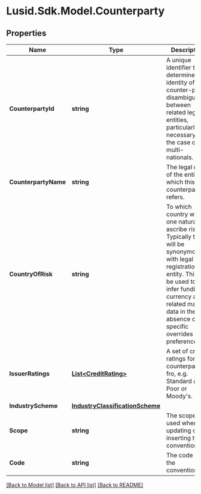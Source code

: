 
# Lusid.Sdk.Model.Counterparty

## Properties

Name | Type | Description | Notes
------------ | ------------- | ------------- | -------------
**CounterpartyId** | **string** | A unique identifier that determines the identity of the counter-party, disambiguating between related legal entities, particularly necessary in the case of multi-nationals. | 
**CounterpartyName** | **string** | The legal name of the entity to which this counterparty refers. | 
**CountryOfRisk** | **string** | To which country would one naturally ascribe risk. Typically this will be synonymous with legal registration entity.  This can be used to infer funding currency and related market data in the absence of specific overrides or preference. | 
**IssuerRatings** | [**List&lt;CreditRating&gt;**](CreditRating.md) | A set of credit ratings for the counterparty fro, e.g. Standard and Poor or Moody&#39;s. | 
**IndustryScheme** | [**IndustryClassificationScheme**](IndustryClassificationScheme.md) |  | 
**Scope** | **string** | The scope used when updating or inserting the convention. | [optional] 
**Code** | **string** | The code of the convention. | [optional] 

[[Back to Model list]](../README.md#documentation-for-models)
[[Back to API list]](../README.md#documentation-for-api-endpoints)
[[Back to README]](../README.md)


